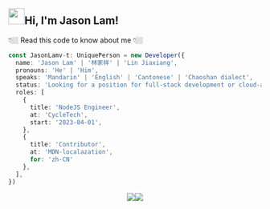 <h2 class="flex"><img src="https://tva1.sinaimg.cn/large/e6c9d24egy1h1571l0uucg205k05egri.gif" width="32" />Hi, I'm Jason Lam!</h2>

👇🏼 Read this code to know about me 👇🏼  

```typescript
const JasonLamv-t: UniquePerson = new Developer({
  name: 'Jason Lam' | '林家祥' | 'Lin Jiaxiang',
  pronouns: 'He' | 'Him',
  speaks: 'Mandarin' | 'English' | 'Cantonese' | 'Chaoshan dialect',
  status: 'Looking for a position for full-stack development or cloud-about, based in Guangdong or remote.'
  roles: [
    {
      title: 'NodeJS Engineer',
      at: 'CycleTech',
      start: '2023-04-01',
    },
    {
      title: 'Contributor',
      at: 'MDN-localazation',
      for: 'zh-CN'
    },
  ],
})
```

<p align="center" ><img src="https://github-readme-stats.vercel.app/api/top-langs/?username=jasonlamv-t&theme=algolia&hide_border=true&hide=javascript&langs_count=3" /><img src="https://github-readme-stats.vercel.app/api?username=jasonlamv-t&show_icons=true&theme=algolia&hide_border=true&count_private=true&line_height=27" /></p>
